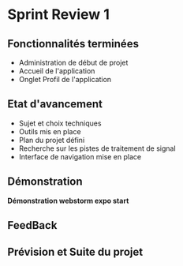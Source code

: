 
# Sprint Review  1

## Fonctionnalités terminées

- Administration de début de projet
- Accueil de l'application
- Onglet Profil de l'application

## Etat d'avancement

- Sujet et choix techniques
- Outils mis en place
- Plan du projet défini
- Recherche sur les pistes de traitement de signal
- Interface de navigation mise en place

## Démonstration

**Démonstration webstorm expo start**

## FeedBack 

## Prévision et Suite du projet




